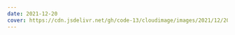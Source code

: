 ```yaml
---
date: 2021-12-20
cover: https://cdn.jsdelivr.net/gh/code-13/cloudimage/images/2021/12/20/20211220223814.jpeg
---
```


